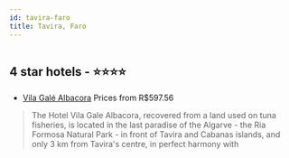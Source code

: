 ```yaml
---
id: tavira-faro
title: Tavira, Faro
---
```


<center><img src="https://novo-hu.s3.amazonaws.com/reservas/ota/prod/hotel/26/vila-gale-albacora-001_20190322132424.jpg" alt="" /></center>


##  4 star hotels - ⭐️⭐️⭐️⭐️

-    [Vila Galé Albacora](https://us.hurb.com/br/hotels/tavira/vila-gale-albacora-OMN-167?cmp=18055) Prices from R$597.56
   > The Hotel Vila Gale Albacora, recovered from a land used on tuna fisheries, is located in the last paradise of the Algarve - the Ria Formosa Natural Park - in front of Tavira and Cabanas islands, and only 3 km from Tavira's centre, in perfect harmony with
